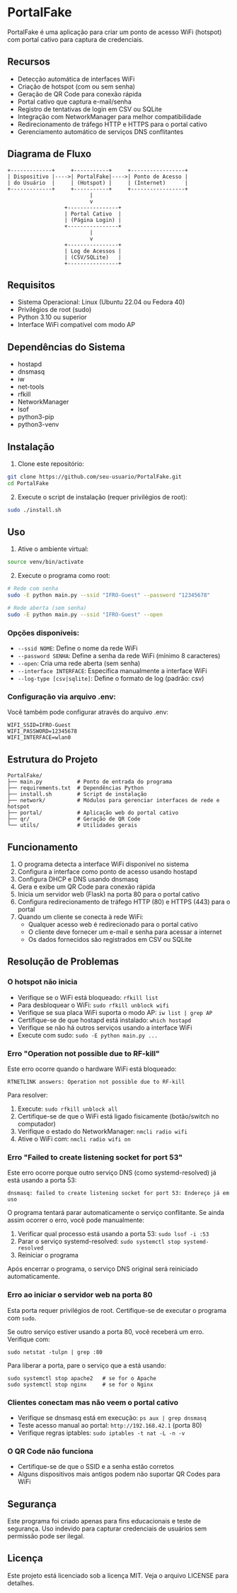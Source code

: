 # PortalFake

PortalFake é uma aplicação para criar um ponto de acesso WiFi (hotspot) com portal cativo para captura de credenciais.

## Recursos

- Detecção automática de interfaces WiFi
- Criação de hotspot (com ou sem senha)
- Geração de QR Code para conexão rápida
- Portal cativo que captura e-mail/senha
- Registro de tentativas de login em CSV ou SQLite
- Integração com NetworkManager para melhor compatibilidade
- Redirecionamento de tráfego HTTP e HTTPS para o portal cativo
- Gerenciamento automático de serviços DNS conflitantes

## Diagrama de Fluxo

```
+-------------+     +-----------+     +-----------------+
| Dispositivo |---->| PortalFake|---->| Ponto de Acesso |
| do Usuário  |     | (Hotspot) |     | (Internet)      |
+-------------+     +-----------+     +-----------------+
                          |
                          v
                  +----------------+
                  | Portal Cativo  |
                  | (Página Login) |
                  +----------------+
                          |
                          v
                  +----------------+
                  | Log de Acessos |
                  | (CSV/SQLite)   |
                  +----------------+
```

## Requisitos

- Sistema Operacional: Linux (Ubuntu 22.04 ou Fedora 40)
- Privilégios de root (sudo)
- Python 3.10 ou superior
- Interface WiFi compatível com modo AP

## Dependências do Sistema

- hostapd
- dnsmasq
- iw
- net-tools
- rfkill
- NetworkManager
- lsof
- python3-pip
- python3-venv

## Instalação

1. Clone este repositório:

```bash
git clone https://github.com/seu-usuario/PortalFake.git
cd PortalFake
```

2. Execute o script de instalação (requer privilégios de root):

```bash
sudo ./install.sh
```

## Uso

1. Ative o ambiente virtual:

```bash
source venv/bin/activate
```

2. Execute o programa como root:

```bash
# Rede com senha
sudo -E python main.py --ssid "IFRO-Guest" --password "12345678"

# Rede aberta (sem senha)
sudo -E python main.py --ssid "IFRO-Guest" --open
```

### Opções disponíveis:

- `--ssid NOME`: Define o nome da rede WiFi
- `--password SENHA`: Define a senha da rede WiFi (mínimo 8 caracteres)
- `--open`: Cria uma rede aberta (sem senha)
- `--interface INTERFACE`: Especifica manualmente a interface WiFi
- `--log-type [csv|sqlite]`: Define o formato de log (padrão: csv)

### Configuração via arquivo .env:

Você também pode configurar através do arquivo .env:

```
WIFI_SSID=IFRO-Guest
WIFI_PASSWORD=12345678
WIFI_INTERFACE=wlan0
```

## Estrutura do Projeto

```
PortalFake/
├── main.py           # Ponto de entrada do programa
├── requirements.txt  # Dependências Python
├── install.sh        # Script de instalação
├── network/          # Módulos para gerenciar interfaces de rede e hotspot
├── portal/           # Aplicação web do portal cativo
├── qr/               # Geração de QR Code
└── utils/            # Utilidades gerais
```

## Funcionamento

1. O programa detecta a interface WiFi disponível no sistema
2. Configura a interface como ponto de acesso usando hostapd
3. Configura DHCP e DNS usando dnsmasq
4. Gera e exibe um QR Code para conexão rápida
5. Inicia um servidor web (Flask) na porta 80 para o portal cativo
6. Configura redirecionamento de tráfego HTTP (80) e HTTPS (443) para o portal
7. Quando um cliente se conecta à rede WiFi:
   - Qualquer acesso web é redirecionado para o portal cativo
   - O cliente deve fornecer um e-mail e senha para acessar a internet
   - Os dados fornecidos são registrados em CSV ou SQLite

## Resolução de Problemas

### O hotspot não inicia

- Verifique se o WiFi está bloqueado: `rfkill list`
- Para desbloquear o WiFi: `sudo rfkill unblock wifi`
- Verifique se sua placa WiFi suporta o modo AP: `iw list | grep AP`
- Certifique-se de que hostapd está instalado: `which hostapd`
- Verifique se não há outros serviços usando a interface WiFi
- Execute com sudo: `sudo -E python main.py ...`

### Erro "Operation not possible due to RF-kill"

Este erro ocorre quando o hardware WiFi está bloqueado:

```
RTNETLINK answers: Operation not possible due to RF-kill
```

Para resolver:
1. Execute: `sudo rfkill unblock all`
2. Certifique-se de que o WiFi está ligado fisicamente (botão/switch no computador)
3. Verifique o estado do NetworkManager: `nmcli radio wifi`
4. Ative o WiFi com: `nmcli radio wifi on`

### Erro "Failed to create listening socket for port 53"

Este erro ocorre porque outro serviço DNS (como systemd-resolved) já está usando a porta 53:

```
dnsmasq: failed to create listening socket for port 53: Endereço já em uso
```

O programa tentará parar automaticamente o serviço conflitante. Se ainda assim ocorrer o erro, você pode manualmente:

1. Verificar qual processo está usando a porta 53: `sudo lsof -i :53`
2. Parar o serviço systemd-resolved: `sudo systemctl stop systemd-resolved`
3. Reiniciar o programa

Após encerrar o programa, o serviço DNS original será reiniciado automaticamente.

### Erro ao iniciar o servidor web na porta 80

Esta porta requer privilégios de root. Certifique-se de executar o programa com `sudo`.

Se outro serviço estiver usando a porta 80, você receberá um erro. Verifique com:
```
sudo netstat -tulpn | grep :80
```

Para liberar a porta, pare o serviço que a está usando:
```
sudo systemctl stop apache2   # se for o Apache
sudo systemctl stop nginx     # se for o Nginx
```

### Clientes conectam mas não veem o portal cativo

- Verifique se dnsmasq está em execução: `ps aux | grep dnsmasq`
- Teste acesso manual ao portal: `http://192.168.42.1` (porta 80)
- Verifique regras iptables: `sudo iptables -t nat -L -n -v`

### O QR Code não funciona

- Certifique-se de que o SSID e a senha estão corretos
- Alguns dispositivos mais antigos podem não suportar QR Codes para WiFi

## Segurança

Este programa foi criado apenas para fins educacionais e teste de segurança. Uso indevido para capturar credenciais de usuários sem permissão pode ser ilegal.

## Licença

Este projeto está licenciado sob a licença MIT. Veja o arquivo LICENSE para detalhes.
